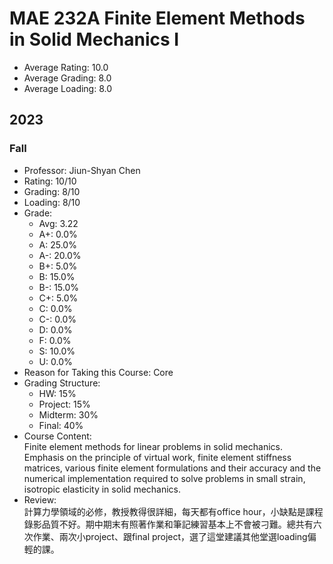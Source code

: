 # MAE 232A Finite Element Methods in Solid Mechanics I
- Average Rating: 10.0
- Average Grading: 8.0
- Average Loading: 8.0
## 2023
### Fall
- Professor: Jiun-Shyan Chen
- Rating: 10/10
- Grading: 8/10
- Loading: 8/10
- Grade:
  - Avg: 3.22
  - A+: 0.0%
  - A: 25.0%
  - A-: 20.0%
  - B+: 5.0%
  - B: 15.0%
  - B-: 15.0%
  - C+: 5.0%
  - C: 0.0%
  - C-: 0.0%
  - D: 0.0%
  - F: 0.0%
  - S: 10.0%
  - U: 0.0%
- Reason for Taking this Course: Core
- Grading Structure:
  - HW: 15%
  -  Project: 15%
  -  Midterm: 30%
  -  Final: 40%
- Course Content:  
Finite element methods for linear problems in solid mechanics. Emphasis on the principle of virtual work, finite element stiffness matrices, various finite element formulations and their accuracy and the numerical implementation required to solve problems in small strain, isotropic elasticity in solid mechanics.
- Review:  
計算力學領域的必修，教授教得很詳細，每天都有office hour，小缺點是課程錄影品質不好。期中期末有照著作業和筆記練習基本上不會被刁難。總共有六次作業、兩次小project、跟final project，選了這堂建議其他堂選loading偏輕的課。
